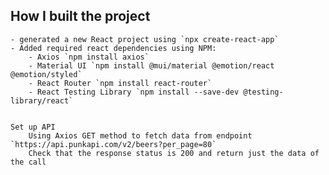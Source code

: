 ## How I built the project

    - generated a new React project using `npx create-react-app`
    - Added required react dependencies using NPM: 
        - Axios `npm install axios`
        - Material UI `npm install @mui/material @emotion/react @emotion/styled`
        - React Router `npm install react-router`
        - React Testing Library `npm install --save-dev @testing-library/react`
        

    Set up API
        Using Axios GET method to fetch data from endpoint `https://api.punkapi.com/v2/beers?per_page=80`
        Check that the response status is 200 and return just the data of the call

